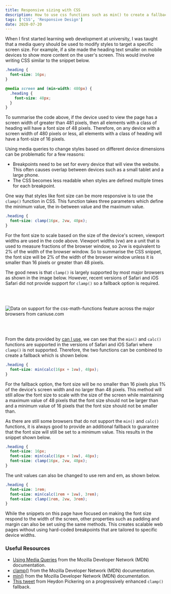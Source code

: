 ```yaml
---
title: Responsive sizing with CSS
description: How to use css functions such as min() to create a fallback for clamp()
tags: ['CSS', 'Responsive Design']
date: 2020-07-20
---
```


When I first started learning web development at university, I was taught that a media query should be used to modify styles to target a specific screen size. For example, if a site made the heading text smaller on mobile devices to show more content on the user's screen. This would involve writing CSS similar to the snippet below.

```css
.heading {
  font-size: 16px;
}

@media screen and (min-width: 480px) {
  .heading {
    font-size: 48px;
  }
}
```

To summarise the code above, if the device used to view the page has a screen width of greater than 481 pixels, then all elements with a class of heading will have a font size of 48 pixels. Therefore, on any device with a screen width of 480 pixels or less, all elements with a class of heading will have a font-size of 16 pixels.

Using media queries to change styles based on different device dimensions can be problematic for a few reasons:

- Breakpoints need to be set for every device that will view the website. This often causes overlap between devices such as a small tablet and a large phone.
- The CSS becomes less readable when styles are defined multiple times for each breakpoint.

One way that styles like font size can be more responsive is to use the `clamp()` function in CSS. This function takes three parameters which define the minimum value, the in-between value and the maximum value.

```css
.heading {
  font-size: clamp(16px, 2vw, 48px);
}
```

For the font size to scale based on the size of the device's screen, viewport widths are used in the code above. Viewport widths (vw) are a unit that is used to measure fractions of the browser window, so 2vw is equivalent to 2% of the width of the browser window. So to summarise the CSS snippet, the font size will be 2% of the width of the browser window unless it is smaller than 16 pixels or greater than 48 pixels.

The good news is that `clamp()` is largely supported by most major browsers as shown in the image below. However, recent versions of Safari and iOS Safari did not provide support for `clamp()` so a fallback option is required.

<!-- markdownlint-disable MD033 -->
<picture>
  <source type="image/webp" srcset="https://caniuse.bitsofco.de/image/css-math-functions.webp">
  <source type="image/png" srcset="https://caniuse.bitsofco.de/image/css-math-functions.png">
  <img style="margin: 3rem auto" src="https://caniuse.bitsofco.de/image/css-math-functions.jpg" alt="Data on support for the css-math-functions feature across the major browsers from caniuse.com">
  <caption>
</picture>

From the data provided by [can I use](https://caniuse.com/), we can see that the `min()` and `calc()` functions are supported in the versions of Safari and iOS Safari where `clamp()` is not supported. Therefore, the two functions can be combined to create a fallback which is shown below.

```css
.heading {
  font-size: min(calc(16px + 1vw), 48px);
}
```

For the fallback option, the font size will be no smaller than 16 pixels plus 1% of the device's screen width and no larger than 48 pixels. This method will still allow the font size to scale with the size of the screen while maintaining a maximum value of 48 pixels that the font size should not be larger than and a minimum value of 16 pixels that the font size should not be smaller than.

As there are still some browsers that do not support the `min()` and `calc()` functions, it is always good to provide an additional fallback to guarantee that the font size will still be set to a minimum value. This results in the snippet shown below.

```css
.heading {
  font-size: 16px;
  font-size: min(calc(16px + 1vw), 48px);
  font-size: clamp(16px, 2vw, 48px);
}
```

The unit values can also be changed to use rem and em, as shown below.

```css
.heading {
  font-size: 1rem;
  font-size: min(calc(1rem + 1vw), 3rem);
  font-size: clamp(1rem, 2vw, 3rem);
}
```

While the snippets on this page have focused on making the font size respond to the width of the screen, other properties such as padding and margin can also be set using the same methods. This creates scalable web pages without using hard-coded breakpoints that are tailored to specific device widths.

### Useful Resources

- [Using Media Queries](https://developer.mozilla.org/en-US/docs/Web/CSS/Media_Queries/Using_media_queries) from the Mozilla Developer Network (MDN) documentation.
- [clamp()](https://developer.mozilla.org/en-US/docs/Web/CSS/clamp) from the Mozilla Developer Network (MDN) documentation.
- [min()](https://developer.mozilla.org/en-US/docs/Web/CSS/min) from the Mozilla Developer Network (MDN) documentation.
- [This tweet](https://twitter.com/heydonworks/status/1255462784088891392) from Heydon Pickering on a progressively enhanced `clamp()` fallback.
